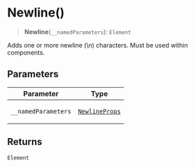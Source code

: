 # Newline()

> **Newline**(`__namedParameters`): `Element`

Adds one or more newline (\n) characters. Must be used within <Text> components.

## Parameters

<table>
<thead>
<tr>
<th>Parameter</th>
<th>Type</th>
</tr>
</thead>
<tbody>
<tr>
<td>

`__namedParameters`

</td>
<td>

[`NewlineProps`](../type-aliases/NewlineProps.md)

</td>
</tr>
</tbody>
</table>

## Returns

`Element`
